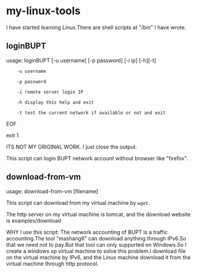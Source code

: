 # my-linux-tools
I have started learning Linux.There are shell scripts at "/bin" I have wrote.
## loginBUPT
usage: loginBUPT [-u username] [-p password] [-i ip] [-h][-t]

        -u username
        
        -p password
        
        -i remote server login IP
        
        -h display this help and exit
        
        -t test the current network if available or not and exit
        
EOF

exit 1

ITS NOT MY ORIGINAL WORK.
I just close the output.

This script can login BUPT network account without browser like "firefox".
## download-from-vm
usage: download-from-vm [filename]

This script can download from my virtual machine by `wget`.

The http server on my virtual machine is tomcat, and the download website is examples/download

WHY I use this script:
The network accounting of BUPT is a traffic accounting.The tool "mashang6" can download anything through IPv6.So that we need not  to pay.But that tool can only supported on Windows.So I create a windows xp virtual machine to solve this problem.I download file on the virtual machine by IPv6, and the Linux machine download it from the virtual machine through http protocol.
